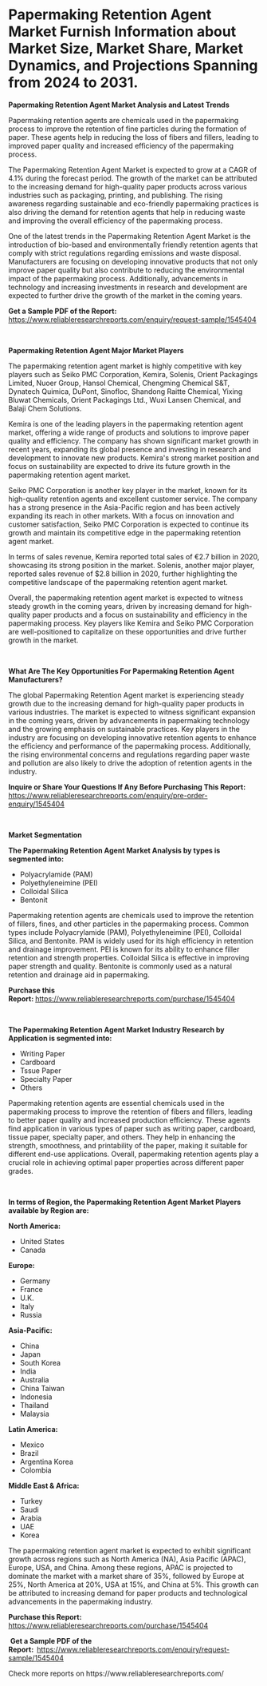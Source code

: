 <p><h1>Papermaking Retention Agent Market Furnish Information about Market Size, Market Share, Market Dynamics, and Projections Spanning from 2024 to 2031.</h1></p><p><strong>Papermaking Retention Agent Market Analysis and Latest Trends</strong></p>
<p><p>Papermaking retention agents are chemicals used in the papermaking process to improve the retention of fine particles during the formation of paper. These agents help in reducing the loss of fibers and fillers, leading to improved paper quality and increased efficiency of the papermaking process.</p><p>The Papermaking Retention Agent Market is expected to grow at a CAGR of 4.1% during the forecast period. The growth of the market can be attributed to the increasing demand for high-quality paper products across various industries such as packaging, printing, and publishing. The rising awareness regarding sustainable and eco-friendly papermaking practices is also driving the demand for retention agents that help in reducing waste and improving the overall efficiency of the papermaking process.</p><p>One of the latest trends in the Papermaking Retention Agent Market is the introduction of bio-based and environmentally friendly retention agents that comply with strict regulations regarding emissions and waste disposal. Manufacturers are focusing on developing innovative products that not only improve paper quality but also contribute to reducing the environmental impact of the papermaking process. Additionally, advancements in technology and increasing investments in research and development are expected to further drive the growth of the market in the coming years.</p></p>
<p><strong>Get a Sample PDF of the Report:&nbsp;</strong> <a href="https://www.reliableresearchreports.com/enquiry/request-sample/1545404">https://www.reliableresearchreports.com/enquiry/request-sample/1545404</a></p>
<p>&nbsp;</p>
<p><strong>Papermaking Retention Agent Major Market Players</strong></p>
<p><p>The papermaking retention agent market is highly competitive with key players such as Seiko PMC Corporation, Kemira, Solenis, Orient Packagings Limited, Nuoer Group, Hansol Chemical, Chengming Chemical S&T, Dynatech Quimica, DuPont, Sinofloc, Shandong Raitte Chemical, Yixing Bluwat Chemicals, Orient Packagings Ltd., Wuxi Lansen Chemical, and Balaji Chem Solutions.</p><p>Kemira is one of the leading players in the papermaking retention agent market, offering a wide range of products and solutions to improve paper quality and efficiency. The company has shown significant market growth in recent years, expanding its global presence and investing in research and development to innovate new products. Kemira's strong market position and focus on sustainability are expected to drive its future growth in the papermaking retention agent market.</p><p>Seiko PMC Corporation is another key player in the market, known for its high-quality retention agents and excellent customer service. The company has a strong presence in the Asia-Pacific region and has been actively expanding its reach in other markets. With a focus on innovation and customer satisfaction, Seiko PMC Corporation is expected to continue its growth and maintain its competitive edge in the papermaking retention agent market.</p><p>In terms of sales revenue, Kemira reported total sales of €2.7 billion in 2020, showcasing its strong position in the market. Solenis, another major player, reported sales revenue of $2.8 billion in 2020, further highlighting the competitive landscape of the papermaking retention agent market.</p><p>Overall, the papermaking retention agent market is expected to witness steady growth in the coming years, driven by increasing demand for high-quality paper products and a focus on sustainability and efficiency in the papermaking process. Key players like Kemira and Seiko PMC Corporation are well-positioned to capitalize on these opportunities and drive further growth in the market.</p></p>
<p>&nbsp;</p>
<p><strong>What Are The Key Opportunities For Papermaking Retention Agent Manufacturers?</strong></p>
<p><p>The global Papermaking Retention Agent market is experiencing steady growth due to the increasing demand for high-quality paper products in various industries. The market is expected to witness significant expansion in the coming years, driven by advancements in papermaking technology and the growing emphasis on sustainable practices. Key players in the industry are focusing on developing innovative retention agents to enhance the efficiency and performance of the papermaking process. Additionally, the rising environmental concerns and regulations regarding paper waste and pollution are also likely to drive the adoption of retention agents in the industry.</p></p>
<p><strong>Inquire or Share Your Questions If Any Before Purchasing This Report:</strong> <a href="https://www.reliableresearchreports.com/enquiry/pre-order-enquiry/1545404">https://www.reliableresearchreports.com/enquiry/pre-order-enquiry/1545404</a></p>
<p>&nbsp;</p>
<p><strong>Market Segmentation</strong></p>
<p><strong>The Papermaking Retention Agent Market Analysis by types is segmented into:</strong></p>
<p><ul><li>Polyacrylamide (PAM)</li><li>Polyethyleneimine (PEI)</li><li>Colloidal Silica</li><li>Bentonit</li></ul></p>
<p><p>Papermaking retention agents are chemicals used to improve the retention of fillers, fines, and other particles in the papermaking process. Common types include Polyacrylamide (PAM), Polyethyleneimine (PEI), Colloidal Silica, and Bentonite. PAM is widely used for its high efficiency in retention and drainage improvement. PEI is known for its ability to enhance filler retention and strength properties. Colloidal Silica is effective in improving paper strength and quality. Bentonite is commonly used as a natural retention and drainage aid in papermaking.</p></p>
<p><strong>Purchase this Report:&nbsp;</strong><a href="https://www.reliableresearchreports.com/purchase/1545404">https://www.reliableresearchreports.com/purchase/1545404</a></p>
<p>&nbsp;</p>
<p><strong>The Papermaking Retention Agent Market Industry Research by Application is segmented into:</strong></p>
<p><ul><li>Writing Paper</li><li>Cardboard</li><li>Tssue Paper</li><li>Specialty Paper</li><li>Others</li></ul></p>
<p><p>Papermaking retention agents are essential chemicals used in the papermaking process to improve the retention of fibers and fillers, leading to better paper quality and increased production efficiency. These agents find application in various types of paper such as writing paper, cardboard, tissue paper, specialty paper, and others. They help in enhancing the strength, smoothness, and printability of the paper, making it suitable for different end-use applications. Overall, papermaking retention agents play a crucial role in achieving optimal paper properties across different paper grades.</p></p>
<p>&nbsp;</p>
<p><strong>In terms of Region, the Papermaking Retention Agent Market Players available by Region are:</strong></p>
<p>
    <p> <strong> North America: </strong>
        <ul>
            <li>United States</li>
            <li>Canada</li>
        </ul>
        </p> 
    <p> <strong> Europe: </strong>
        <ul>
            <li>Germany</li>
            <li>France</li>
            <li>U.K.</li>
            <li>Italy</li>
            <li>Russia</li>
        </ul>
        </p> 
    <p> <strong> Asia-Pacific: </strong>
        <ul>
            <li>China</li>
            <li>Japan</li>
            <li>South Korea</li>
            <li>India</li>
            <li>Australia</li>
            <li>China Taiwan</li>
            <li>Indonesia</li>
            <li>Thailand</li>
            <li>Malaysia</li>
        </ul>
        </p> 
    <p> <strong> Latin America: </strong>
        <ul>
            <li>Mexico</li>
            <li>Brazil</li>
            <li>Argentina Korea</li>
            <li>Colombia</li>
        </ul>
        </p> 
    <p> <strong> Middle East & Africa: </strong>
        <ul>
            <li>Turkey</li>
            <li>Saudi</li>
            <li>Arabia</li>
            <li>UAE</li>
            <li>Korea</li>
        </ul>
    </p>
    </p>
<p><p>The papermaking retention agent market is expected to exhibit significant growth across regions such as North America (NA), Asia Pacific (APAC), Europe, USA, and China. Among these regions, APAC is projected to dominate the market with a market share of 35%, followed by Europe at 25%, North America at 20%, USA at 15%, and China at 5%. This growth can be attributed to increasing demand for paper products and technological advancements in the papermaking industry.</p></p>
<p><strong>Purchase this Report: </strong><a href="https://www.reliableresearchreports.com/purchase/1545404">https://www.reliableresearchreports.com/purchase/1545404</a></p>
<p>&nbsp;<strong>Get a Sample PDF of the Report:&nbsp;&nbsp;</strong><a href="https://www.reliableresearchreports.com/enquiry/request-sample/1545404">https://www.reliableresearchreports.com/enquiry/request-sample/1545404</a></p>
<p><strong></strong></p>
<p>Check more reports on https://www.reliableresearchreports.com/</p>